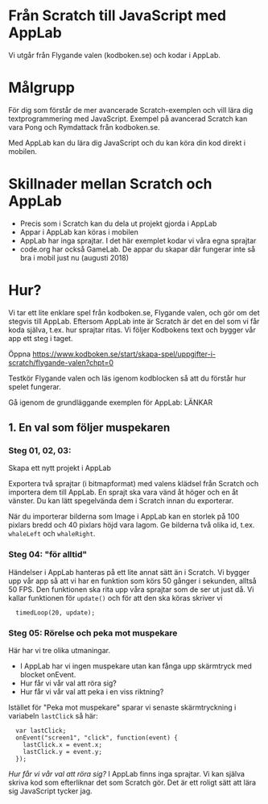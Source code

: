 # Från Scratch till JavaScript med AppLab

Vi utgår från Flygande valen (kodboken.se) och kodar i AppLab.

# Målgrupp

För dig som förstår de mer avancerade Scratch-exemplen och vill lära dig textprogrammering med JavaScript. Exempel på avancerad Scratch kan vara Pong och Rymdattack från kodboken.se.

Med AppLab kan du lära dig JavaScript och du kan köra din kod direkt i mobilen.

# Skillnader mellan Scratch och AppLab
* Precis som i Scratch kan du dela ut projekt gjorda i AppLab
* Appar i AppLab kan köras i mobilen
* AppLab har inga sprajtar. I det här exemplet kodar vi våra egna sprajtar
* code.org har också GameLab. De appar du skapar där fungerar inte så bra i mobil just nu (augusti 2018)

# Hur?
Vi tar ett lite enklare spel från kodboken.se, Flygande valen, och gör om det stegvis till AppLab. Eftersom AppLab inte är Scratch är det en del som vi får koda själva, t.ex. hur sprajtar ritas. Vi följer Kodbokens text och bygger vår app ett steg i taget. 

Öppna https://www.kodboken.se/start/skapa-spel/uppgifter-i-scratch/flygande-valen?chpt=0

Testkör Flygande valen och läs igenom kodblocken så att du förstår hur spelet fungerar.

Gå igenom  de grundläggande exemplen för AppLab: LÄNKAR

## 1. En val som följer muspekaren

### Steg 01, 02, 03: 

Skapa ett nytt projekt i AppLab

Exportera två sprajtar (i bitmapformat) med valens klädsel från Scratch och importera dem till AppLab. 
En sprajt ska vara vänd åt höger och en åt vänster. 
Du kan lätt spegelvända dem i Scratch innan du exporterar.

När du importerar bilderna som Image i AppLab kan en storlek på 100 pixlars bredd och 40 pixlars höjd vara lagom. 
Ge bilderna två olika id, t.ex. `whaleLeft` och `whaleRight`.

### Steg 04: "för alltid"
Händelser i AppLab hanteras på ett lite annat sätt än i Scratch.
Vi bygger upp vår app så att vi har en funktion som körs 50 gånger i sekunden, alltså 50 FPS. 
Den funktionen ska rita upp våra sprajtar som de ser ut just då. 
Vi kallar funktionen för `update()` och för att den ska köras skriver vi
```
  timedLoop(20, update);
 ```

### Steg 05: Rörelse och peka mot muspekare
Här har vi tre olika utmaningar.
* I AppLab har vi ingen muspekare utan kan fånga upp skärmtryck med blocket onEvent.
* Hur får vi vår val att röra sig?
* Hur får vi vår val att peka i en viss riktning?

Istället för "Peka mot muspekare" sparar vi senaste skärmtryckning i variabeln `lastClick` så här:
```
  var lastClick;
  onEvent("screen1", "click", function(event) {
    lastClick.x = event.x;
    lastClick.y = event.y;
  });
```
*Hur får vi vår val att röra sig?*
I AppLab finns inga sprajtar. Vi kan själva skriva kod som efterliknar det som Scratch gör. 
Det är ett roligt sätt att lära sig JavaScript tycker jag.

